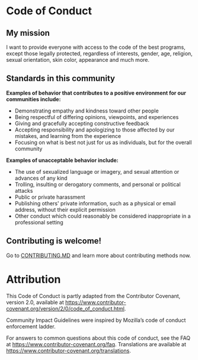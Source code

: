# Code of Conduct

## My mission

I want to provide everyone with access to the code of the best programs, except those legally protected, regardless of interests, gender, age, religion, sexual orientation, skin color, appearance and much more.

## Standards in this community

**Examples of behavior that contributes to a positive environment for our communities include:**

* Demonstrating empathy and kindness toward other people
* Being respectful of differing opinions, viewpoints, and experiences
* Giving and gracefully accepting constructive feedback
* Accepting responsibility and apologizing to those affected by our mistakes, and learning from the experience
* Focusing on what is best not just for us as individuals, but for the overall community

**Examples of unacceptable behavior include:**

* The use of sexualized language or imagery, and sexual attention or advances of any kind
* Trolling, insulting or derogatory comments, and personal or political attacks
* Public or private harassment
* Publishing others' private information, such as a physical or email address, without their explicit permission
* Other conduct which could reasonably be considered inappropriate in a professional setting

## Contributing is welcome!

Go to [CONTRIBUTING.MD](https://github.com/gorciu-official/studio/blob/main/CONTRIBUTING.MD) and learn more about contributing methods now.

# Attribution

This Code of Conduct is partly adapted from the Contributor Covenant, version 2.0, available at https://www.contributor-covenant.org/version/2/0/code_of_conduct.html.

Community Impact Guidelines were inspired by Mozilla’s code of conduct enforcement ladder.

For answers to common questions about this code of conduct, see the FAQ at https://www.contributor-covenant.org/faq. Translations are available at https://www.contributor-covenant.org/translations.